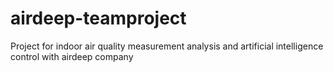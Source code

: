 # airdeep-teamproject
Project for indoor air quality measurement analysis and artificial intelligence control with airdeep company
